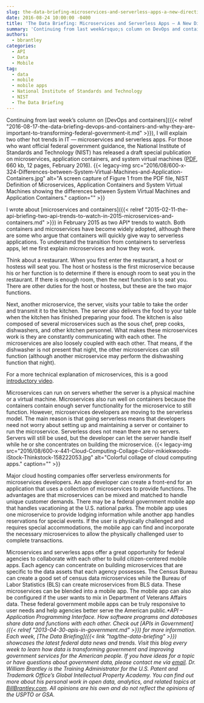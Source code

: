 ```yaml
---
slug: the-data-briefing-microservices-and-serverless-apps-a-new-direction-for-federal-government-mobile-apps.md
date: 2016-08-24 10:00:00 -0400
title: 'The Data Briefing: Microservices and Serverless Apps — A New Direction for Federal Government Mobile Apps?'
summary: 'Continuing from last week&rsquo;s column on DevOps and containers, I will explain two other hot trends in IT &mdash; microservices and serverless apps. For those who want official federal government guidance, the National Institute of Standards and Technology (NIST) has released a draft special publication on microservices, application containers, and system virtual machines (PDF, 660'
authors:
  - bbrantley
categories:
  - API
  - Data
  - Mobile
tag:
  - data
  - mobile
  - mobile apps
  - National Institute of Standards and Technology
  - NIST
  - The Data Briefing
---
```


Continuing from last week’s column on [DevOps and containers]({{< relref "2016-08-17-the-data-briefing-devops-and-containers-and-why-they-are-important-to-transforming-federal-government-it.md" >}}), I will explain two other hot trends in IT — microservices and serverless apps. For those who want official federal government guidance, the National Institute of Standards and Technology (NIST) has released a draft special publication on microservices, application containers, and system virtual machines ([PDF](http://csrc.nist.gov/publications/drafts/800-180/sp800-180_draft.pdf), 660 kb, 12 pages, February 2016). {{< legacy-img src="2016/08/600-x-324-Differences-between-System-Virtual-Machines-and-Application-Containers.jpg" alt="A screen capture of Figure 1 from the PDF file, NIST Definition of Microservices, Application Containers and System Virtual Machines showing the differences between System Virtual Machines and Application Containers." caption="" >}} 

I wrote about [microservices and containers]({{< relref "2015-02-11-the-api-briefing-two-api-trends-to-watch-in-2015-microservices-and-containers.md" >}}) in February 2015 as two API* trends to watch. Both containers and microservices have become widely adopted, although there are some who argue that containers will quickly give way to serverless applications. To understand the transition from containers to serverless apps, let me first explain microservices and how they work.

Think about a restaurant. When you first enter the restaurant, a host or hostess will seat you. The host or hostess is the first microservice because his or her function is to determine if there is enough room to seat you in the restaurant. If there is enough room, then the next function is to seat you. There are other duties for the host or hostess, but these are the two major functions.

Next, another microservice, the server, visits your table to take the order and transmit it to the kitchen. The server also delivers the food to your table when the kitchen has finished preparing your food. The kitchen is also composed of several microservices such as the sous chef, prep cooks, dishwashers, and other kitchen personnel. What makes these microservices work is they are constantly communicating with each other. The microservices are also loosely coupled with each other. That means, if the dishwasher is not present that night, the other microservices can still function (although another microservice may perform the dishwashing function that night).

For a more technical explanation of microservices, this is a good [introductory video](https://www.youtube.com/watch?v=eDjZRP56HTg).

Microservices can run on servers whether the server is a physical machine or a virtual machine. Microservices also run well on containers because the containers contain enough server functionality for the microservice to still function. However, microservices developers are moving to the serverless model. The main reason is that going serverless means that developers need not worry about setting up and maintaining a server or container to run the microservice. Serverless does not mean there are no servers. Servers will still be used, but the developer can let the server handle itself while he or she concentrates on building the microservice. {{< legacy-img src="2016/08/600-x-441-Cloud-Computing-Collage-Color-mikiekwoods-iStock-Thinkstock-158222053.jpg" alt="Colorful collage of cloud computing apps." caption="" >}} 

Major cloud hosting companies offer serverless environments for microservices developers. An app developer can create a front-end for an application that uses a collection of microservices to provide functions. The advantages are that microservices can be mixed and matched to handle unique customer demands. There may be a federal government mobile app that handles vacationing at the U.S. national parks. The mobile app uses one microservice to provide lodging information while another app handles reservations for special events. If the user is physically challenged and requires special accommodations, the mobile app can find and incorporate the necessary microservices to allow the physically challenged user to complete transactions.

Microservices and serverless apps offer a great opportunity for federal agencies to collaborate with each other to build citizen-centered mobile apps. Each agency can concentrate on building microservices that are specific to the data assets that each agency possesses. The Census Bureau can create a good set of census data microservices while the Bureau of Labor Statistics (BLS) can create microservices from BLS data. These microservices can be blended into a mobile app. The mobile app can also be configured if the user wants to mix in Department of Veterans Affairs data. These federal government mobile apps can be truly responsive to user needs and help agencies better serve the American public._*API – Application Programming Interface. How software programs and databases share data and functions with each other. Check out [APIs in Government]({{< relref "2013-04-30-apis-in-government.md" >}}) for more information._
_Each week, [The Data Briefing]({{< link "tag/the-data-briefing" >}}) showcases the latest federal data news and trends. Visit this blog every week to learn how data is transforming government and improving government services for the American people. If you have ideas for a topic or have questions about government data, please contact me via [email](mailto:bill@billbrantley.com)._
_Dr. William Brantley is the Training Administrator for the U.S. Patent and Trademark Office’s Global Intellectual Property Academy. You can find out more about his personal work in open data, analytics, and related topics at [BillBrantley.com](http://billbrantley.com). All opinions are his own and do not reflect the opinions of the USPTO or GSA._